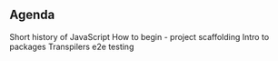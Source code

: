 ##  Agenda

Short history of JavaScript
How to begin - project scaffolding
Intro to packages
Transpilers
e2e testing

